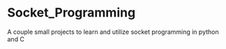 # Socket_Programming
A couple small projects to learn and utilize socket programming in python and C
